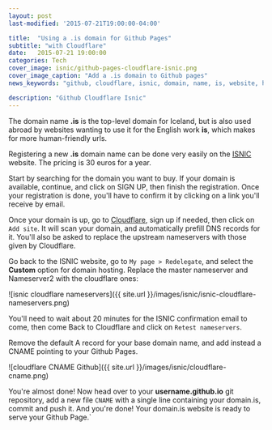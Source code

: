 ```yaml
---
layout: post
last-modified: '2015-07-21T19:00:00-04:00'

title:  "Using a .is domain for Github Pages"
subtitle: "with Cloudflare"
date:   2015-07-21 19:00:00
categories: Tech
cover_image: isnic/github-pages-cloudflare-isnic.png
cover_image_caption: "Add a .is domain to Github pages"
news_keywords: "github, cloudflare, isnic, domain, name, is, website, hosting, cname"

description: "Github Cloudflare Isnic"
---
```


The domain name **.is** is the top-level domain for Iceland, but is also used
abroad by websites wanting to use it for the English work **is**, which makes for more human-friendly urls.


Registering a new **.is** domain name can be done very easily on the
[ISNIC](https://www.isnic.is/en/) website. The pricing is 30 euros for a year.

<!--more-->

Start by searching for the domain you want to buy.  If your domain is available,
continue, and click on SIGN UP, then finish the registration. Once your
registration is done, you'll have to confirm it by
clicking on a link you'll receive by email.


Once your domain is up, go to [Cloudflare](https://www.cloudflare.com), sign up
if needed, then click on `Add site`. It will scan your domain, and
automatically prefill DNS records for it. You'll
also be asked to replace the upstream nameservers with those given by
Cloudflare.

Go back to the ISNIC website, go to `My page > Redelegate`, and select the
**Custom** option for domain hosting. Replace the master nameserver and
Nameserver2 with the cloudflare ones:


![isnic cloudflare nameservers]({{ site.url }}/images/isnic/isnic-cloudflare-nameservers.png)


You'll need to wait about 20 minutes for the ISNIC confirmation email to come,
then come Back to Cloudflare and click on `Retest nameservers`.

Remove the default A record for your base domain name, and add instead
a CNAME pointing to your Github Pages.


![cloudflare CNAME Github]({{ site.url }}/images/isnic/cloudflare-cname.png)


You're almost done! Now head over to your **username.github.io** git repository,
add a new file `CNAME` with a single line containing your domain.is, commit and
push it. And you're done! Your domain.is website is ready to serve your Github
Page.`
